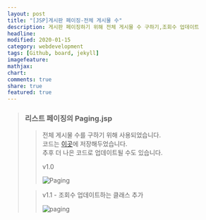 ```yaml
---
layout: post
title: "[JSP]게시판 페이징-전체 게시물 수"
description: 게시판 페이징하기 위해 전체 게시물 수 구하기,조회수 업데이트
headline: 
modified: 2020-01-15
category: webdevelopment
tags: [Github, board, jekyll]
imagefeature: 
mathjax: 
chart: 
comments: true
share: true
featured: true
---
```

> ### 리스트 페이징의 Paging.jsp
>> 전체 게시물 수를 구하기 위해 사용되었습니다.  
코드는 [이곳](https://github.com/NamSuJi/Web/tree/master/Board)에 저장해두었습니다.  
추후 더 나은 코드로 업데이트될 수도 있습니다.
>>
>> v1.0
>>
>> ![Paging](https://user-images.githubusercontent.com/52815908/72394881-18838900-377b-11ea-9416-a33dfe42a726.png)
>
>
>> v1.1 - 조회수 업데이트하는 클래스 추가
>>
>>![paging](https://user-images.githubusercontent.com/52815908/72487040-0de6f380-3850-11ea-9aa8-f228779adbde.png)
